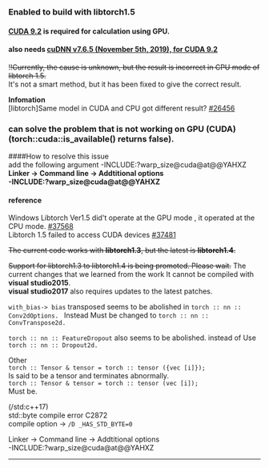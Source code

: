 
### Enabled to build with **libtorch1.5**  
#### [CUDA 9.2](https://developer.nvidia.com/cuda-92-download-archive) is required for calculation using GPU.  
#### also needs [cuDNN v7.6.5 (November 5th, 2019), for CUDA 9.2](https://developer.nvidia.com/cudnn)  

!~~!Currently, the cause is unknown, but the result is incorrect in CPU mode of libtorch 1.5.~~  
It's not a smart method, but it has been fixed to give the correct result.  

**Infomation**  
[libtorch]Same model in CUDA and CPU got different result? [#26456](https://github.com/pytorch/pytorch/issues/26456)  


### **can solve the problem that is not working on GPU (CUDA) (torch::cuda::is_available() returns false).**  

####How to resolve this issue  
add the following argument -INCLUDE:?warp_size@cuda@at@@YAHXZ  
**Linker -> Command line -> Addtitional options  
-INCLUDE:?warp_size@cuda@at@@YAHXZ**  

#### reference  
Windows Libtorch Ver1.5 did't operate at the GPU mode , it operated at the CPU mode. [#37568](https://github.com/pytorch/pytorch/issues/37568)  
Libtorch 1.5 failed to access CUDA devices [#37481](https://github.com/pytorch/pytorch/issues/37481)  

~~The current code works with **libtorch1.3**, but the latest is **libtorch1.4**.~~

~~Support for libtorch1.3 to libtorch1.4 is being promoted. Please wait.~~
The current changes that we learned from the work It cannot be compiled with **visual studio2015**.  
**visual studio2017** also requires updates to the latest patches.

``with_bias-> bias``
transposed seems to be abolished in 
``torch :: nn :: Conv2dOptions. ``
Instead Must be changed to 
``torch :: nn :: ConvTranspose2d.``  

``torch :: nn :: FeatureDropout``
also seems to be abolished. instead of Use 
``torch :: nn :: Dropout2d.``  

Other  
``torch :: Tensor & tensor = torch :: tensor ({vec [i]});``  
Is said to be a tensor and terminates abnormally.  
``torch :: Tensor & tensor = torch :: tensor (vec [i]);``  
Must be.  

 (/std:c++17)  
std::byte compile error C2872  
compile option -> ``/D _HAS_STD_BYTE=0``  

Linker -> Command line -> Addtitional options  
-INCLUDE:?warp_size@cuda@at@@YAHXZ  
* * *
